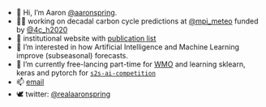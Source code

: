- 👋 Hi, I’m Aaron [@aaronspring](https://twitter.com/realaaronspring/).
- 👨‍💻 working on decadal carbon cycle predictions at [@mpi_meteo](https://twitter.com/MPI_Meteo/) funded by [@4c_h2020](https://twitter.com/4c_h2020)
- 📰 institutional website with [publication list](https://mpimet.mpg.de/en/staff/aaron-spring/publications)
- 👀 I’m interested in how Artificial Intelligence and Machine Learning improve (subseasonal) forecasts.
- 🌱 I’m currently free-lancing part-time for [WMO](https://public.wmo.int/en) and learning sklearn, keras and pytorch for [`s2s-ai-competition`](https://s2s-ai-challenge.github.io)
- 📫 [email](mailto:aaron.spring@mpimet.mpg.de)
- 🕊️ twitter: [@realaaronspring](https://twitter.com/realaaronspring/)
